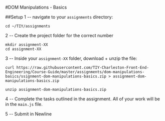 #DOM Manipulations - Basics

##Setup
1 -- navigate to your `assignments` directory:
```
cd ~/TIY/assignments
```

2 -- Create the project folder for the correct number
```
mkdir assignment-XX
cd assignment-XX
```

3 -- Inside your `assignment-XX` folder, download + unzip the file:
```
curl https://raw.githubusercontent.com/TIY-Charleston-Front-End-Engineering/Course-Guide/master/assignments/dom-manipulations-basics/ssignment-dom-manipulations-basics.zip > assignment-dom-manipulations-basics.zip

unzip assignment-dom-manipulations-basics.zip
```

4 -- Complete the tasks outlined in the assignment. All of your work will be in the `main.js` file.

5 -- Submit in Newline